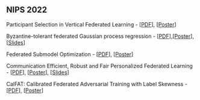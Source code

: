 ## NIPS 2022
Participant Selection in Vertical Federated Learning - [[PDF](https://neurips.cc/Conferences/2022/Schedule?showEvent=53772)], [[Poster](https://neurips.cc/media/PosterPDFs/NeurIPS%202022/12e35d9186dd72fe62fd039385890b9c.png?t=1666517605.353891)]

Byzantine-tolerant federated Gaussian process regression - [[PDF](https://openreview.net/pdf?id=Nx4gNemvNvx)],[[Poster](https://neurips.cc/media/PosterPDFs/NeurIPS%202022/53831.png?t=1668046115.0023313)], [[Slides](https://neurips.cc/media/neurips-2022/Slides/53831.pdf)]

Federated Submodel Optimization - [[PDF](https://openreview.net/pdf?id=sj9l1JCrAk6)], [[Poster](https://neurips.cc/media/PosterPDFs/NeurIPS%202022/54303.png?t=1668842999.5046973)]

Communication Efficient, Robust and Fair Personalized Federated Learning - [[PDF](https://openreview.net/pdf?id=wFymjzZEEkH)], [[Poster](https://neurips.cc/media/PosterPDFs/NeurIPS%202022/53283.png?t=1668434576.0142317)], [[Slides](https://neurips.cc/media/neurips-2022/Slides/53283.pdf)]

CalFAT: Calibrated Federated Adversarial Training with Label Skewness - [[PDF](https://openreview.net/pdf?id=8N1NDRGQSQ)], [[Poster](https://neurips.cc/media/PosterPDFs/NeurIPS%202022/4f9c76cf97f84048c5990dd4ef842ea2.png?t=1667183565.7494476)]
